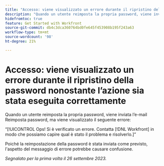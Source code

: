 ```yaml
---
title: "Accesso: viene visualizzato un errore durante il ripristino della password nonostante l’azione sia stata eseguita correttamente"
description: "Quando un utente reimposta la propria password, viene inviata l’e-mail Reimposta password, ma viene visualizzato un errore."
hidefromtoc: true
feature: Get Started with Workfront
source-git-commit: db4c3dca360764bd0fe645f453908b195f243a63
workflow-type: tm+mt
source-wordcount: '98'
ht-degree: 21%

---
```



# Accesso: viene visualizzato un errore durante il ripristino della password nonostante l’azione sia stata eseguita correttamente

Quando un utente reimposta la propria password, viene inviata l’e-mail Reimposta password, ma viene visualizzato il seguente errore:

“[!UICONTROL Ops! Si è verificato un errore. Contatta [!DNL Workfront] in modo che possiamo capire qual è stato il problema e risolverlo.]”

Poiché la reimpostazione della password è stata inviata come previsto, l&#39;aspetto del messaggio di errore potrebbe causare confusione.

_Segnalato per la prima volta il 26 settembre 2023._
